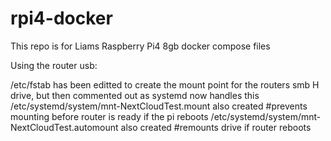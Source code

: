 # rpi4-docker

This repo is for Liams Raspberry Pi4 8gb docker compose files


Using the router usb:

/etc/fstab has been editted to create the mount point for the routers smb H drive, but then commented out as systemd now handles this
/etc/systemd/system/mnt-NextCloudTest.mount also created #prevents mounting before router is ready if the pi reboots
/etc/systemd/system/mnt-NextCloudTest.automount also created #remounts drive if router reboots
